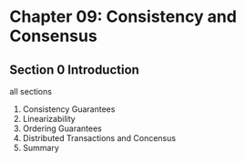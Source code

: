 # Chapter 09: Consistency and Consensus

## Section 0 Introduction

all sections

1. Consistency Guarantees
2. Linearizability
3. Ordering Guarantees
4. Distributed Transactions and Concensus
5. Summary
